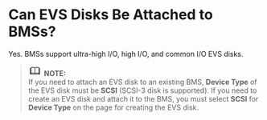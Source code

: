# Can EVS Disks Be Attached to BMSs? <a name="EN-US_TOPIC_0053536912"></a>

Yes. BMSs support ultra-high I/O, high I/O, and common I/O EVS disks. 

>![](public_sys-resources/icon-note.gif) **NOTE:**   
>If you need to attach an EVS disk to an existing BMS,  **Device Type**  of the EVS disk must be  **SCSI**  \(SCSI-3 disk is supported\). If you need to create an EVS disk and attach it to the BMS, you must select  **SCSI**  for  **Device Type**  on the page for creating the EVS disk.  

